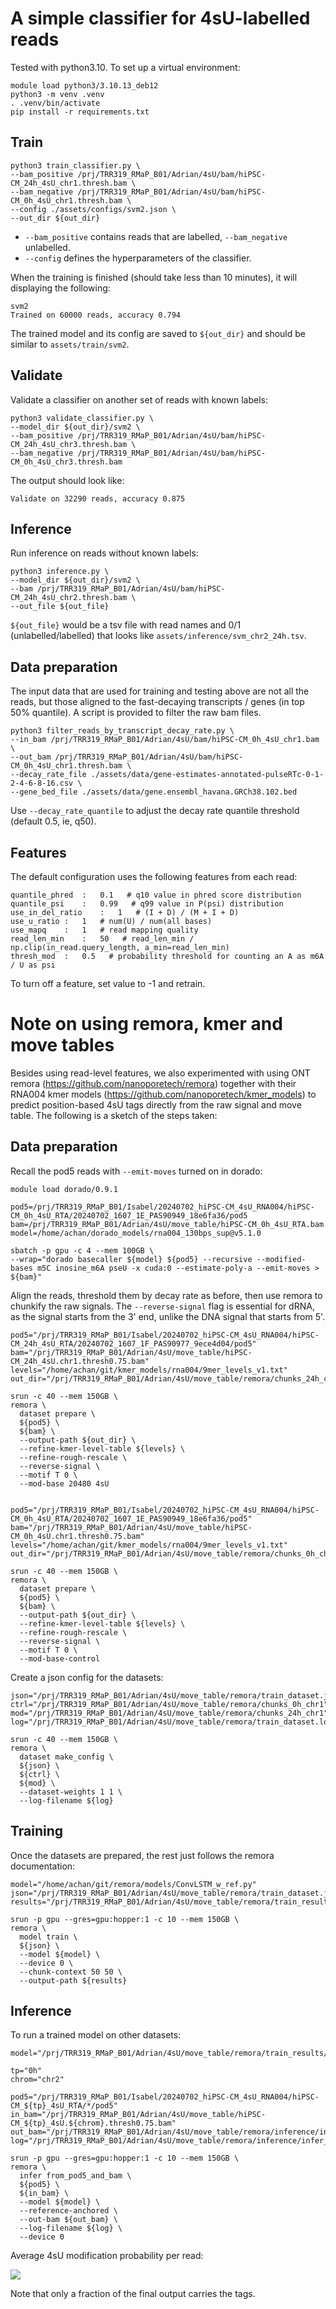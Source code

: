 # A simple classifier for 4sU-labelled reads
Tested with python3.10. To set up a virtual environment:
```
module load python3/3.10.13_deb12
python3 -m venv .venv
. .venv/bin/activate
pip install -r requirements.txt
```

## Train
```
python3 train_classifier.py \
--bam_positive /prj/TRR319_RMaP_B01/Adrian/4sU/bam/hiPSC-CM_24h_4sU_chr1.thresh.bam \
--bam_negative /prj/TRR319_RMaP_B01/Adrian/4sU/bam/hiPSC-CM_0h_4sU_chr1.thresh.bam \
--config ./assets/configs/svm2.json \
--out_dir ${out_dir}
```

- `--bam_positive` contains reads that are labelled, `--bam_negative` unlabelled.
- `--config` defines the hyperparameters of the classifier.

When the training is finished (should take less than 10 minutes), it will displaying the following:
```
svm2
Trained on 60000 reads, accuracy 0.794
```

The trained model and its config are saved to `${out_dir}` and should be similar to `assets/train/svm2`.

## Validate
Validate a classifier on another set of reads with known labels:
```
python3 validate_classifier.py \
--model_dir ${out_dir}/svm2 \
--bam_positive /prj/TRR319_RMaP_B01/Adrian/4sU/bam/hiPSC-CM_24h_4sU_chr3.thresh.bam \
--bam_negative /prj/TRR319_RMaP_B01/Adrian/4sU/bam/hiPSC-CM_0h_4sU_chr3.thresh.bam
```
The output should look like:
```
Validate on 32290 reads, accuracy 0.875
```

## Inference
Run inference on reads without known labels:
```
python3 inference.py \
--model_dir ${out_dir}/svm2 \
--bam /prj/TRR319_RMaP_B01/Adrian/4sU/bam/hiPSC-CM_24h_4sU_chr2.thresh.bam \
--out_file ${out_file}
```
`${out_file}` would be a tsv file with read names and 0/1 (unlabelled/labelled) that looks like `assets/inference/svm_chr2_24h.tsv`.

## Data preparation
The input data that are used for training and testing above are not all the reads, but those aligned to the fast-decaying transcripts / genes (in top 50% quantile). A script is provided to filter the raw bam files.
```
python3 filter_reads_by_transcript_decay_rate.py \
--in_bam /prj/TRR319_RMaP_B01/Adrian/4sU/bam/hiPSC-CM_0h_4sU_chr1.bam \
--out_bam /prj/TRR319_RMaP_B01/Adrian/4sU/bam/hiPSC-CM_0h_4sU_chr1.thresh.bam \
--decay_rate_file ./assets/data/gene-estimates-annotated-pulseRTc-0-1-2-4-6-8-16.csv \
--gene_bed_file ./assets/data/gene.ensembl_havana.GRCh38.102.bed
```
Use `--decay_rate_quantile` to adjust the decay rate quantile threshold (default 0.5, ie, q50).

## Features
The default configuration uses the following features from each read:
```
quantile_phred	:	0.1   # q10 value in phred score distribution
quantile_psi	:	0.99   # q99 value in P(psi) distribution
use_in_del_ratio	:	1   # (I + D) / (M + I + D)
use_u_ratio	:	1   # num(U) / num(all bases)
use_mapq	:	1   # read mapping quality
read_len_min	:	50   # read_len_min / np.clip(in_read.query_length, a_min=read_len_min)
thresh_mod	:	0.5   # probability threshold for counting an A as m6A / U as psi
```
To turn off a feature, set value to -1 and retrain.

# Note on using remora, kmer and move tables
Besides using read-level features, we also experimented with using ONT remora (https://github.com/nanoporetech/remora) together with their RNA004 kmer models (https://github.com/nanoporetech/kmer_models) to predict position-based 4sU tags directly from the raw signal and move table. The following is a sketch of the steps taken:
## Data preparation
Recall the pod5 reads with `--emit-moves` turned on in dorado:
```
module load dorado/0.9.1

pod5=/prj/TRR319_RMaP_B01/Isabel/20240702_hiPSC-CM_4sU_RNA004/hiPSC-CM_0h_4sU_RTA/20240702_1607_1E_PAS90949_18e6fa36/pod5
bam=/prj/TRR319_RMaP_B01/Adrian/4sU/move_table/hiPSC-CM_0h_4sU_RTA.bam
model=/home/achan/dorado_models/rna004_130bps_sup@v5.1.0

sbatch -p gpu -c 4 --mem 100GB \
--wrap="dorado basecaller ${model} ${pod5} --recursive --modified-bases m5C inosine_m6A pseU -x cuda:0 --estimate-poly-a --emit-moves > ${bam}"
```
Align the reads, threshold them by decay rate as before, then use remora to chunkify the raw signals. The `--reverse-signal` flag is essential for dRNA, as the signal starts from the 3' end, unlike the DNA signal that starts from 5'.
```
pod5="/prj/TRR319_RMaP_B01/Isabel/20240702_hiPSC-CM_4sU_RNA004/hiPSC-CM_24h_4sU_RTA/20240702_1607_1F_PAS90977_9ece4d04/pod5"
bam="/prj/TRR319_RMaP_B01/Adrian/4sU/move_table/hiPSC-CM_24h_4sU.chr1.thresh0.75.bam"
levels="/home/achan/git/kmer_models/rna004/9mer_levels_v1.txt"
out_dir="/prj/TRR319_RMaP_B01/Adrian/4sU/move_table/remora/chunks_24h_chr1"

srun -c 40 --mem 150GB \
remora \
  dataset prepare \
  ${pod5} \
  ${bam} \
  --output-path ${out_dir} \
  --refine-kmer-level-table ${levels} \
  --refine-rough-rescale \
  --reverse-signal \
  --motif T 0 \
  --mod-base 20480 4sU
  

pod5="/prj/TRR319_RMaP_B01/Isabel/20240702_hiPSC-CM_4sU_RNA004/hiPSC-CM_0h_4sU_RTA/20240702_1607_1E_PAS90949_18e6fa36/pod5"
bam="/prj/TRR319_RMaP_B01/Adrian/4sU/move_table/hiPSC-CM_0h_4sU.chr1.thresh0.75.bam"
levels="/home/achan/git/kmer_models/rna004/9mer_levels_v1.txt"
out_dir="/prj/TRR319_RMaP_B01/Adrian/4sU/move_table/remora/chunks_0h_chr1"

srun -c 40 --mem 150GB \
remora \
  dataset prepare \
  ${pod5} \
  ${bam} \
  --output-path ${out_dir} \
  --refine-kmer-level-table ${levels} \
  --refine-rough-rescale \
  --reverse-signal \
  --motif T 0 \
  --mod-base-control
```
Create a json config for the datasets:
```
json="/prj/TRR319_RMaP_B01/Adrian/4sU/move_table/remora/train_dataset.json"
ctrl="/prj/TRR319_RMaP_B01/Adrian/4sU/move_table/remora/chunks_0h_chr1"
mod="/prj/TRR319_RMaP_B01/Adrian/4sU/move_table/remora/chunks_24h_chr1"
log="/prj/TRR319_RMaP_B01/Adrian/4sU/move_table/remora/train_dataset.log"

srun -c 40 --mem 150GB \
remora \
  dataset make_config \
  ${json} \
  ${ctrl} \
  ${mod} \
  --dataset-weights 1 1 \
  --log-filename ${log}
```
## Training
Once the datasets are prepared, the rest just follows the remora documentation:
```
model="/home/achan/git/remora/models/ConvLSTM_w_ref.py"
json="/prj/TRR319_RMaP_B01/Adrian/4sU/move_table/remora/train_dataset.json"
results="/prj/TRR319_RMaP_B01/Adrian/4sU/move_table/remora/train_results"

srun -p gpu --gres=gpu:hopper:1 -c 10 --mem 150GB \
remora \
  model train \
  ${json} \
  --model ${model} \
  --device 0 \
  --chunk-context 50 50 \
  --output-path ${results}
```
## Inference
To run a trained model on other datasets:
```
model="/prj/TRR319_RMaP_B01/Adrian/4sU/move_table/remora/train_results/model_best.pt"

tp="0h"
chrom="chr2"

pod5="/prj/TRR319_RMaP_B01/Isabel/20240702_hiPSC-CM_4sU_RNA004/hiPSC-CM_${tp}_4sU_RTA/*/pod5"
in_bam="/prj/TRR319_RMaP_B01/Adrian/4sU/move_table/hiPSC-CM_${tp}_4sU.${chrom}.thresh0.75.bam"
out_bam="/prj/TRR319_RMaP_B01/Adrian/4sU/move_table/remora/inference/infer_${tp}.${chrom}.bam"
log="/prj/TRR319_RMaP_B01/Adrian/4sU/move_table/remora/inference/infer_${tp}.${chrom}.log"

srun -p gpu --gres=gpu:hopper:1 -c 10 --mem 150GB \
remora \
  infer from_pod5_and_bam \
  ${pod5} \
  ${in_bam} \
  --model ${model} \
  --reference-anchored \
  --out-bam ${out_bam} \
  --log-filename ${log} \
  --device 0
```

Average 4sU modification probability per read:

![](https://github.com/dieterich-lab/4sU/blob/main/assets/images/hist_4sU_dist_chr2.png)

Note that only a fraction of the final output carries the tags.
